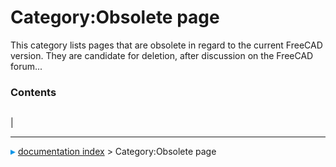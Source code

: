 # Category:Obsolete page
This category lists pages that are obsolete in regard to the current FreeCAD version. They are candidate for deletion, after discussion on the FreeCAD forum\...

### Contents

|     |     |     |
| --- | --- | --- |
|



---
![](images/Right_arrow.png) [documentation index](../README.md) > Category:Obsolete page
